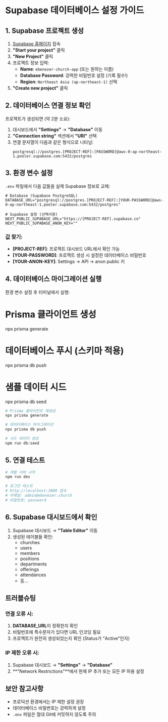 # Supabase 데이터베이스 설정 가이드

## 1. Supabase 프로젝트 생성

1. [Supabase 홈페이지](https://supabase.com) 접속
2. **"Start your project"** 클릭
3. **"New Project"** 클릭
4. 프로젝트 정보 입력:
   - **Name**: `ebenezer-church-app` (또는 원하는 이름)
   - **Database Password**: 강력한 비밀번호 설정 (기록 필수!)
   - **Region**: `Northeast Asia (ap-northeast-1)` 선택
5. **"Create new project"** 클릭

## 2. 데이터베이스 연결 정보 확인

프로젝트가 생성되면 (약 2분 소요):

1. 대시보드에서 **"Settings"** → **"Database"** 이동
2. **"Connection string"** 섹션에서 **"URI"** 선택
3. 연결 문자열이 다음과 같은 형식으로 나타남:
   ```
   postgresql://postgres.[PROJECT-REF]:[PASSWORD]@aws-0-ap-northeast-1.pooler.supabase.com:5432/postgres
   ```

## 3. 환경 변수 설정

`.env` 파일에서 다음 값들을 실제 Supabase 정보로 교체:

```env
# Database (Supabase PostgreSQL)
DATABASE_URL="postgresql://postgres.[PROJECT-REF]:[YOUR-PASSWORD]@aws-0-ap-northeast-1.pooler.supabase.com:5432/postgres"

# Supabase 설정 (선택사항)
NEXT_PUBLIC_SUPABASE_URL="https://[PROJECT-REF].supabase.co"
NEXT_PUBLIC_SUPABASE_ANON_KEY=""
```

### 값 찾기:
- **[PROJECT-REF]**: 프로젝트 대시보드 URL에서 확인 가능
- **[YOUR-PASSWORD]**: 프로젝트 생성 시 설정한 데이터베이스 비밀번호
- **[YOUR-ANON-KEY]**: Settings → API → anon public 키

## 4. 데이터베이스 마이그레이션 실행

환경 변수 설정 후 터미널에서 실행:

 # Prisma 클라이언트 생성
  npx prisma generate

  # 데이터베이스 푸시 (스키마 적용)
  npx prisma db push

  # 샘플 데이터 시드
  npx prisma db seed


```bash
# Prisma 클라이언트 재생성
npx prisma generate

# 데이터베이스 마이그레이션
npx prisma db push

# 시드 데이터 생성
npm run db:seed
```

## 5. 연결 테스트

```bash
# 개발 서버 시작
npm run dev

# 로그인 테스트
# http://localhost:3000 접속
# 이메일: admin@ebenezer.church
# 비밀번호: password
```

## 6. Supabase 대시보드에서 확인

1. Supabase 대시보드 → **"Table Editor"** 이동
2. 생성된 테이블들 확인:
   - churches
   - users
   - members
   - positions
   - departments
   - offerings
   - attendances
   - 등...

## 트러블슈팅

### 연결 오류 시:
1. **DATABASE_URL**이 정확한지 확인
2. 비밀번호에 특수문자가 있다면 URL 인코딩 필요
3. 프로젝트가 완전히 생성되었는지 확인 (Status가 "Active"인지)

### IP 제한 오류 시:
1. Supabase 대시보드 → **"Settings"** → **"Database"**
2. **"Network Restrictions"**에서 현재 IP 추가 또는 모든 IP 허용 설정

## 보안 참고사항

- 프로덕션 환경에서는 IP 제한 설정 권장
- 데이터베이스 비밀번호는 강력하게 설정
- `.env` 파일은 절대 Git에 커밋하지 않도록 주의